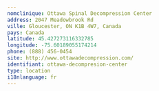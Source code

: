 ```yaml
---
nomclinique: Ottawa Spinal Decompression Center
address: 2047 Meadowbrook Rd
ville: Gloucester, ON K1B 4W7, Canada
pays: Canada
latitude: 45.427273116332785
longitude: -75.60189055174214
phone: (888) 456-0454
site: http://www.ottawadecompression.com/
identifiant: ottawa-decompresion-center
type: location
i18nlanguage: fr
---
```

